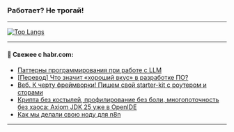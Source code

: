 ### Работает? Не трогай!

---
<!--
#### 🛠️ Technical stack:

![Java](https://img.shields.io/badge/Java-informational?logo=Oracle&style=flat&logoColor=white&color=FF4500)
![Kotlin](https://img.shields.io/badge/Kotlin-informational?logo=Kotlin&style=flat&logoColor=white&color=774D97)
![TS](https://img.shields.io/badge/TypeScript-informational?logo=typeScript&style=flat&logoColor=black&color=017acc)
![Python](https://img.shields.io/badge/Python-informational?logo=Python&style=flat&logoColor=black&color=ffdd54) <br>
![Spring](https://img.shields.io/badge/Spring-informational?logo=Spring&style=flat&logoColor=white&color=6DB33F) 
![SpringBoot](https://img.shields.io/badge/SpringBoot-informational?logo=SpringBoot&style=flat&logoColor=white&color=6DB33F)
![Nest](https://img.shields.io/badge/NestJS-informational?logo=NestJS&style=flat&logoColor=white&color=E0234E) 
![NodeJS](https://img.shields.io/badge/NodeJS-informational?logo=node.js&style=flat&logoColor=white&color=70A760)<br>
![PostgreSQL](https://img.shields.io/badge/PostgreSQL-informational?logo=PostgreSQL&style=flat&logoColor=white&color=DAA520)
![MongoDB](https://img.shields.io/badge/MongoDB-informational?logo=MongoDB&style=flat&logoColor=white&color=870000)
![Apache](https://img.shields.io/badge/Apache-informational?logo=apache&style=flat&logoColor=white&color=f74e28)

___ 
-->

<!--- #### 🛠️ : --->

[![Top Langs](https://github-readme-stats-82jvfl3w3-advtsettinggmailcoms-projects.vercel.app/api/top-langs/?username=zloylis&langs_count=10&hide_title=true&title_color=e6edf3&size_weight=0.5&count_weight=0.5&layout=compact&hide_progress=true&hide_border=true&theme=dracula&hide=css,makefile,cmake)](https://github.com/zloylis)

<!---


####  :octocat:&nbsp;&nbsp; Статистика:

![GitHub stats](https://github-readme-stats-u2qms2cxw-advtsettinggmailcoms-projects.vercel.app/api?username=zloylis&show_icons=true&hide_border=true&theme=dracula&title_color=e6edf3&include_all_commits=true&count_private=true&hide_rank=false&hide_title=true&rank_icon=github)
-->
---

#### 💬 Свежее с habr.com:

<!-- BLOG-POST-LIST:START -->
- [Паттерны программирования при работе с LLM](https://habr.com/ru/articles/953580/?utm_source=habrahabr&utm_medium=rss&utm_campaign=953580)
- [[Перевод] Что значит «хороший вкус» в разработке ПО?](https://habr.com/ru/companies/ruvds/articles/952616/?utm_source=habrahabr&utm_medium=rss&utm_campaign=952616)
- [Веб. К черту фреймворки! Пишем свой starter-kit с роутером и сторами](https://habr.com/ru/articles/953566/?utm_source=habrahabr&utm_medium=rss&utm_campaign=953566)
- [Крипта без костылей, профилирование без боли, многопоточность без хаоса: Axiom JDK 25 уже в OpenIDE](https://habr.com/ru/companies/axiomjdk/articles/953000/?utm_source=habrahabr&utm_medium=rss&utm_campaign=953000)
- [Как мы делали свою ноду для n8n](https://habr.com/ru/companies/amvera/articles/953564/?utm_source=habrahabr&utm_medium=rss&utm_campaign=953564)
<!-- BLOG-POST-LIST:END -->

---
